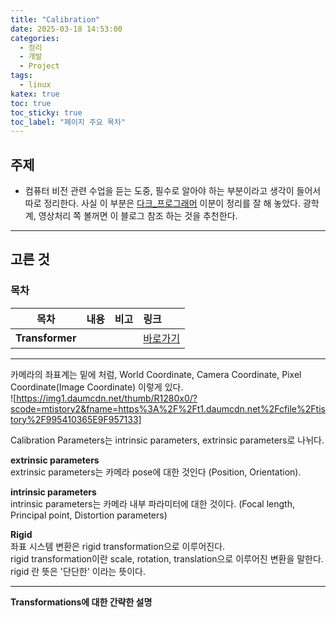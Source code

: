 ```yaml
---
title: "Calibration"
date: 2025-03-18 14:53:00
categories:
  - 정리
  - 개발
  - Project
tags:
  - linux
katex: true
toc: true
toc_sticky: true
toc_label: "페이지 주요 목차"
---
```


## 주제

- 컴퓨터 비전 관련 수업을 듣는 도중, 필수로 알아야 하는 부분이라고 생각이 들어서 따로 정리한다. 사실 이 부분은 [다크_프로그래머](https://darkpgmr.tistory.com/32) 이분이 정리를 잘 해 놓았다. 광학계, 영상처리 쪽 볼꺼면 이 블로그 참조 하는 것을 추천한다.

---

## 고른 것

### 목차

|목차|내용|비고|링크|
|:--:|:--|:--|:--|
|**Transformer**|||<a href="#transformer">바로가기</a>|


---

카메라의 좌표계는 밑에 처럼, World Coordinate, Camera Coordinate, Pixel Coordinate(Image Coordinate) 이렇게 있다.  
![https://img1.daumcdn.net/thumb/R1280x0/?scode=mtistory2&fname=https%3A%2F%2Ft1.daumcdn.net%2Fcfile%2Ftistory%2F995410365E9F957133]

Calibration Parameters는 intrinsic parameters, extrinsic parameters로 나뉘다.  
  
**extrinsic parameters**  
extrinsic parameters는 카메라 pose에 대한 것인다 (Position, Orientation).
  
**intrinsic parameters**  
intrinsic parameters는 카메라 내부 파라미터에 대한 것이다. (Focal length, Principal point, Distortion parameters)  
  
**Rigid**  
좌표 시스템 변환은 rigid transformation으로 이루어진다.  
rigid transformation이란 scale, rotation, translation으로 이루어진 변환을 말한다.  
rigid 란 뜻은 '단단한' 이라는 뜻이다.  

---  

**Transformations에 대한 간략한 설명**  

